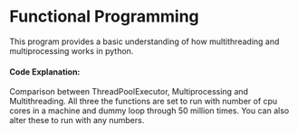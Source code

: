 # Functional Programming

This program provides a basic understanding of how multithreading and multiprocessing works in python.

#### Code Explanation: 
Comparison between ThreadPoolExecutor, Multiprocessing and Multithreading. All three the functions are set to run 
with number of cpu cores in a machine and dummy loop through 50 million times. 
You can also alter these to run with any numbers.